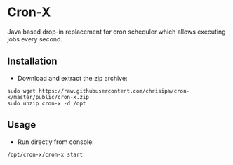Cron-X
=======

Java based drop-in replacement for cron scheduler which allows executing jobs every second. 

Installation
-------------
* Download and extract the zip archive:
```
sudo wget https://raw.githubusercontent.com/chrisipa/cron-x/master/public/cron-x.zip
sudo unzip cron-x -d /opt
```

Usage
-------------
* Run directly from console:
```
/opt/cron-x/cron-x start
```
